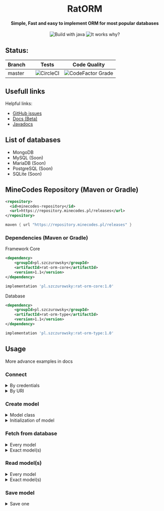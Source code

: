 <div align="center">
<h1>RatORM</h1>
<h4>Simple, Fast and easy to implement ORM for most popular databases</h4>
<img src="https://forthebadge.com/images/badges/made-with-java.svg" alt="Build with java">
<img src="https://forthebadge.com/images/badges/it-works-why.svg" alt="It works why?">
</div>

## Status:

| Branch  |     | Tests                                                                                               | Code Quality |
|--------|-----|-----------------------------------------------------------------------------------------------------|--------------|
| master  |     | ![CircleCI](https://img.shields.io/circleci/build/github/Szczurowsky/RatORM/master?style=for-the-badge) | ![CodeFactor Grade](https://img.shields.io/codefactor/grade/github/Szczurowsky/ratorm/master?style=for-the-badge) |

## Usefull links
Helpful links:
- [GitHub issues](https://github.com/Szczurowsky/RatORM/issues)
- [Docs (Beta)](https://docs.szczurowsky.pl/v/ratorm-wiki/)
- [Javadocs](https://szczurowsky.github.io/RatORM/)

## List of databases
- MongoDB
- MySQL (Soon)
- MariaDB (Soon)
- PostgreSQL (Soon)
- SQLite (Soon)

## MineCodes Repository (Maven or Gradle) ️
```xml
<repository>
  <id>minecodes-repository</id>
  <url>https://repository.minecodes.pl/releases</url>
</repository>
```
```groovy
maven { url "https://repository.minecodes.pl/releases" }
```

### Dependencies (Maven or Gradle)
Framework Core
```xml
<dependency>
    <groupId>pl.szczurowsky</groupId>
    <artifactId>rat-orm-core</artifactId>
    <version>1.1</version>
</dependency>
```
```groovy
implementation 'pl.szczurowsky:rat-orm-core:1.0'
```

Database

```xml
<dependency>
    <groupId>pl.szczurowsky</groupId>
    <artifactId>rat-orm-type</artifactId>
    <version>1.1</version>
</dependency>
```
```groovy
implementation 'pl.szczurowsky:rat-orm-type:1.0'
```

## Usage
More advance examples in docs
    
### Connect

<details>
<summary>By credentials</summary>

```java
public class Example {
    
    Database database;
    
    public void connect() {
        // Replace MongoDB() with your database type
        this.database = new MongoDB();
        Map<String, String> credentials = new HashMap<>();
        credentials.put("name", "name of db");
        credentials.put("username", "username");
        credentials.put("password", "password");
        credentials.put("host", "DNS or IP");
        credentials.put("port", "port");
        this.database.connect(credentials);
    }
    
}

```

</details>

<details>
<summary>By URI</summary>

```java
public class Example {
    
    Database database;
    
    public void connect() {
        // Replace MongoDB() with your database type
        this.database = new MongoDB();
        this.database.connect("URI String");
    }
    
}

```

</details>

### Create model

<details>
<summary>Model class</summary>

```java
@Model(tableName="example-table")
public class ExampleModel {
    @ModelField(isPrimaryKey = true)
    int id;
    @ModelField
    String username = "default value";
    // Custom table name
    @ModelField(name="test")
    String oneName;
}
```

</details>

<details>
<summary>Initialization of model</summary>

```java
public class Example {
    
    Database database;
    
    public void connect() {
        // Replace MongoDB() with your database type
        this.database = new MongoDB();
        this.database.connect("URI String");
        this.database.initModel(ExampleModel.class);
    }
    
}

```

</details>

### Fetch from database

<details>
<summary>Every model</summary>

```java
public class Example {
    
    Database database;
    
    public void connect() {
        // Replace MongoDB() with your database type
        this.database = new MongoDB();
        this.database.connect("URI String");
        this.database.initModel(ExampleModel.class);
        this.database.fetchAll(ExampleModel.class);
        // Data being saved to internal cache
    }
    
}

```

</details>

<details>
<summary>Exact model(s)</summary>

```java
public class Example {
    
    Database database;
    
    public void connect() {
        // Replace MongoDB() with your database type
        this.database = new MongoDB();
        this.database.connect("URI String");
        this.database.initModel(ExampleModel.class);
        this.database.fetchMatching(ExampleModel.class, "Key", "Case");
        // Data being saved to internal cache
    }
    
}

```

</details>

### Read model(s)

<details>
<summary>Every model</summary>

```java
public class Example {
    
    Database database;
    
    public void connect() {
        // Replace MongoDB() with your database type
        this.database = new MongoDB();
        this.database.connect("URI String");
        this.database.initModel(ExampleModel.class);
        this.database.fetchMatching(ExampleModel.class, "Key", "Case");
        // Data being saved to internal cache
        List<ExampleModel> data = this.database.readAll(ExampleModel.class);
    }
    
}

```

</details>

<details>
<summary>Exact model(s)</summary>

```java
public class Example {
    
    Database database;
    
    public void connect() {
        // Replace MongoDB() with your database type
        this.database = new MongoDB();
        this.database.connect("URI String");
        this.database.initModel(ExampleModel.class);
        this.database.fetchMatching(ExampleModel.class, "Key", "Case");
        // Data being saved to internal cache
        List<ExampleModel> data = this.database.filter(TestModel.class, "case", FilterExpression.EQUALS, "value");
    }
    
}

```

</details>

### Save model

<details>
<summary>Save one</summary>

```java
public class Example {
    
    Database database;
    
    public void connect() {
        // Replace MongoDB() with your database type
        this.database = new MongoDB();
        this.database.connect("URI String");
        this.database.initModel(ExampleModel.class);
        ExampleModel exampleModel = new ExampleModel();
        this.database.save(exampleModel, ExampleModel.class);
    }
    
}

```

</details>